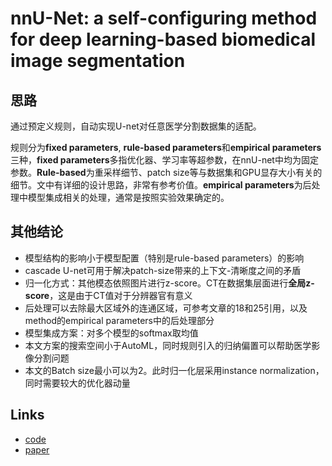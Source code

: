 # nnU-Net: a self-configuring method for deep learning-based biomedical image segmentation
## 思路
通过预定义规则，自动实现U-net对任意医学分割数据集的适配。

规则分为**fixed parameters**, **rule-based parameters**和**empirical parameters**三种，**fixed parameters**多指优化器、学习率等超参数，在nnU-net中均为固定参数。**Rule-based**为重采样细节、patch size等与数据集和GPU显存大小有关的细节。文中有详细的设计思路，非常有参考价值。**empirical parameters**为后处理中模型集成相关的处理，通常是按照实验效果确定的。

## 其他结论
- 模型结构的影响小于模型配置（特别是rule-based parameters）的影响
- cascade U-net可用于解决patch-size带来的上下文-清晰度之间的矛盾
- 归一化方式：其他模态依照图片进行z-score。CT在数据集层面进行**全局z-score**，这是由于CT值对于分辨器官有意义
- 后处理可以去除最大区域外的连通区域，可参考文章的18和25引用，以及method的empirical parameters中的后处理部分
- 模型集成方案：对多个模型的softmax取均值
- 本文方案的搜索空间小于AutoML，同时规则引入的归纳偏置可以帮助医学影像分割问题
- 本文的Batch size最小可以为2。此时归一化层采用instance normalization，同时需要较大的优化器动量

## Links
- [code](https://github.com/MIC-DKFZ/nnUNet)
- [paper](https://www.nature.com/articles/s41592-020-01008-z)